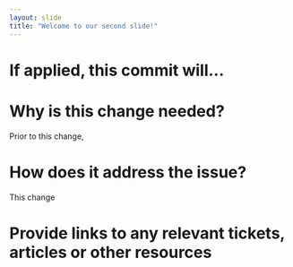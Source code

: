 ```yaml
---
layout: slide
title: "Welcome to our second slide!"
---
```



# If applied, this commit will...

# Why is this change needed?
Prior to this change, 

# How does it address the issue?
This change

# Provide links to any relevant tickets, articles or other resources


